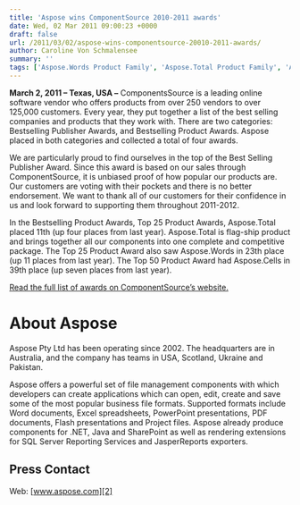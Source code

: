 ```yaml
---
title: 'Aspose wins ComponentSource 2010-2011 awards'
date: Wed, 02 Mar 2011 09:00:23 +0000
draft: false
url: /2011/03/02/aspose-wins-componentsource-20010-2011-awards/
author: Caroline Von Schmalensee
summary: ''
tags: ['Aspose.Words Product Family', 'Aspose.Total Product Family', 'Aspose.Cells Product Family', 'ComponentSource Bestselling Product Awards', 'ComponentSource Bestselling Publisher Awards', 'News Release', 'Top 25', 'awards']
---
```


**March 2, 2011 **–** Texas, USA –** ComponentsSource is a leading online software vendor who offers products from over 250 vendors to over 125,000 customers. Every year, they put together a list of the best selling companies and products that they work with. There are two categories: Bestselling Publisher Awards, and Bestselling Product Awards. Aspose placed in both categories and collected a total of four awards.

We are particularly proud to find ourselves in the top of the Best Selling Publisher Award. Since this award is based on our sales through ComponentSource, it is unbiased proof of how popular our products are. Our customers are voting with their pockets and there is no better endorsement. We want to thank all of our customers for their confidence in us and look forward to supporting them throughout 2011-2012.

In the Bestselling Product Awards, Top 25 Product Awards, Aspose.Total placed 11th (up four places from last year). Aspose.Total is flag-ship product and brings together all our components into one complete and competitive package. The Top 25 Product Award also saw Aspose.Words in 23th place (up 11 places from last year). The Top 50 Product Award had Aspose.Cells in 39th place (up seven places from last year).

[Read the full list of awards on ComponentSource’s website.][1]

# About Aspose

Aspose Pty Ltd has been operating since 2002. The headquarters are in Australia, and the company has teams in USA, Scotland, Ukraine and Pakistan.

Aspose offers a powerful set of file management components with which developers can create applications which can open, edit, create and save some of the most popular business file formats. Supported formats include Word documents, Excel spreadsheets, PowerPoint presentations, PDF documents, Flash presentations and Project files. Aspose already produce components for .NET, Java and SharePoint as well as rendering extensions for SQL Server Reporting Services and JasperReports exporters.

## Press Contact

Web: [www.aspose.com][2]




[1]: http://www.componentsource.com/services/publisher/awards-2010-2011-publisher.html
[2]: http://www.aspose.com/ "Go to the home page."



